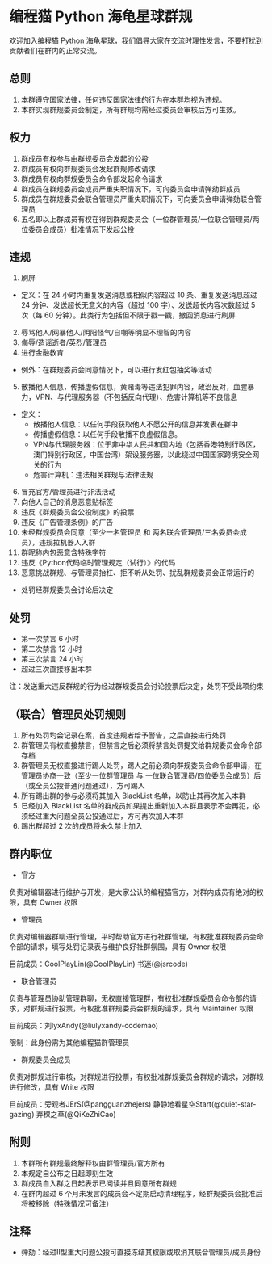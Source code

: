 # 编程猫 Python 海龟星球群规

欢迎加入编程猫 Python 海龟星球，我们倡导大家在交流时理性发言，不要打扰到贡献者们在群内的正常交流。

## 总则

1. 本群遵守国家法律，任何违反国家法律的行为在本群均视为违规。
2. 本群实现群规委员会制定，所有群规均需经过委员会审核后方可生效。

## 权力

1. 群成员有权参与由群规委员会发起的公投
2. 群成员有权向群规委员会发起群规修改请求
3. 群成员有权向群规委员会命令部发起命令请求
4. 群成员在群规委员会成员严重失职情况下，可向委员会申请弹劾群成员
5. 群成员在群规委员会联合管理员严重失职情况下，可向委员会申请弹劾联合管理员
6. 五名即以上群成员有权在得到群规委员会（一位群管理员/一位联合管理员/两位委员会成员）批准情况下发起公投

## 违规

1. 刷屏
- 定义：在 24 小时内重复发送消息或相似内容超过 10 条、重复发送消息超过 24 分钟、发送超长无意义的内容（超过 100 字）、发送超长内容次数超过 5 次（每 60 分钟）。此类行为包括但不限于戳一戳，撤回消息进行刷屏
2. 辱骂他人/网暴他人/阴阳怪气/自嘲等明显不理智的内容
3. 侮辱/造谣逝者/英烈/管理员
4. 进行金融教育
- 例外：在群规委员会同意情况下，可以进行发红包抽奖等活动
5. 散播他人信息，传播虚假信息，黄赌毒等违法犯罪内容，政治反对，血腥暴力，VPN、与代理服务器（不包括反向代理）、危害计算机等不良信息
- 定义：
   - 散播他人信息：以任何手段获取他人不愿公开的信息并发表在群中
   - 传播虚假信息：以任何手段散播不良虚假信息。
   - VPN与代理服务器：位于非中华人民共和国内地（包括香港特别行政区，澳门特别行政区，中国台湾）架设服务器，以此绕过中国国家跨境安全网关的行为
   - 危害计算机：违法相关群规与法律法规
6. 冒充官方/管理员进行非法活动
7. 向他人自己的消息恶意贴标签
8. 违反《群规委员会公投制度》的投票
9. 违反《广告管理条例》的广告
10. 未经群规委员会同意（至少一名管理员 和 两名联合管理员/三名委员会成员），违规拉机器人入群
11. 群昵称内包恶意含特殊字符
12. 违反《Python代码临时管理规定（试行）》的代码
13. 恶意挑战群规、与管理员抬杠、拒不听从处罚、扰乱群规委员会正常运行的
- 处罚经群规委员会讨论后决定

## 处罚

- 第一次禁言 6 小时
- 第二次禁言 12 小时
- 第三次禁言 24 小时
- 超过三次直接移出本群

注：发送重大违反群规的行为经过群规委员会讨论投票后决定，处罚不受此项约束

## （联合）管理员处罚规则

1. 所有处罚均会记录在案，首度违规者给予警告，之后直接进行处罚
2. 群管理员有权直接禁言，但禁言之后必须将禁言处罚提交给群规委员会命令部存档
3. 群管理员无权直接进行踢人处罚，踢人之前必须向群规委员会命令部申请，在管理员协商一致（至少一位群管理员 与 一位联合管理员/四位委员会成员）后（或全员公投普通问题通过），方可踢人
4. 所有踢出群的参与必须将其加入 BlackList 名单，以防止其再次加入本群
5. 已经加入 BlackList 名单的群成员如果提出重新加入本群且表示不会再犯，必须经过重大问题全员公投通过后，方可再次加入本群
6. 踢出群超过 2 次的成员将永久禁止加入

## 群内职位

- 官方

负责对编辑器进行维护与开发，是大家公认的编程猫官方，对群内成员有绝对的权限，具有 Owner 权限

- 管理员

负责对编辑器群聊进行管理，平时帮助官方进行社群管理，有权批准群规委员会命令部的请求，填写处罚记录表与维护良好社群氛围，具有 Owner 权限

目前成员：CoolPlayLin(@CoolPlayLin) 书迷(@jsrcode)

- 联合管理员

负责与管理员协助管理群聊，无权直接管理群，有权批准群规委员会命令部的请求，对群规进行投票，有权批准群规委员会群规的请求，具有 Maintainer 权限

目前成员：刘lyxAndy(@liulyxandy-codemao)

限制：此身份需为其他编程猫群管理员

- 群规委员会成员

负责对群规进行审核，对群规进行投票，有权批准群规委员会群规的请求，对群规进行修改，具有 Write 权限

目前成员：旁观者JErS(@pangguanzhejers) 静静地看星空Start(@quiet-star-gazing) 弃稞之草(@QiKeZhiCao)

## 附则

1. 本群所有群规最终解释权由群管理员/官方所有
2. 本规定自公布之日起即刻生效
3. 群成员自入群之日起表示已阅读并且同意所有群规
4. 在群内超过 6 个月未发言的成员会不定期启动清理程序，经群规委员会批准后将被移除（特殊情况可备注）

## 注释

- 弹劾：经过Ⅱ型重大问题公投可直接冻结其权限或取消其联合管理员/成员身份